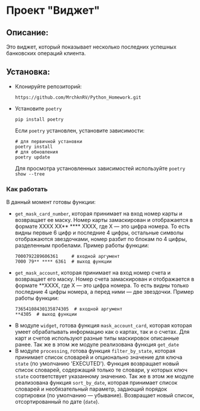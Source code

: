 # Проект "Виджет"
## Описание:
Это виджет, который показывает несколько последних успешных банковских операций клиента.
## Установка:
* Клонируйте репозиторий:
  ```
  https://github.com/MrchknRV/Python_Homework.git
  ```
* Установите `poetry`
  ```
  pip install poetry
  ```
  Если `poetry` установлен, установите зависимости:
  ```
  # для первичной установки
  poetry install
  # для обновления
  poetry update
  ```
  Для просмотра установленных зависимостей используйте `poetry show --tree`
### Как работать
В данный момент готовы функции:
* `get_mask_card_number`, которая
принимает на вход номер карты и возвращает ее маску. Номер карты замаскирован и отображается в формате XXXX XX** **** XXXX, 
где X — это цифра номера. То есть видны первые 6 цифр и последние 4 цифры, остальные символы отображаются звездочками, номер разбит по блокам по 4 цифры, разделенным пробелами. Пример работы функции:
  ```
  7000792289606361     # входной аргумент
  7000 79** **** 6361  # выход функции
  ```
* `get_mask_account`, которая принимает на вход номер счета и возвращает его маску. Номер счета замаскирован и отображается в формате **XXXX, где X — это цифра номера. То есть видны только последние 4 цифры номера, а перед ними — две звездочки. Пример работы функции:
  ```
  73654108430135874305  # входной аргумент
  **4305  # выход функции
  ```
* В модуле `widget`, готова функция `mask_account_card`, которая которая умеет обрабатывать информацию как о картах, так и о счетах.
  Для карт и счетов используют разные типы маскировок описанные ранее.
  Так же в этом же модуле реализована функция `get_date`
* В модуле `processing`, готова функция `filter_by_state`, которая принимает список словарей и опционально значение для ключа `state` (по умолчанию 'EXECUTED').
  Функция возвращает новый список словарей, содержащий только те словари, у которых ключ `state` соответствует указанному значению.
  Так же в этом же модуле реализована функция `sort_by_date`, которая принимает список словарей и необязательный параметр, задающий порядок сортировки (по умолчанию — убывание). Возвращает новый список, отсортированный по дате (`date`).
